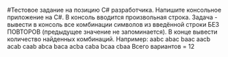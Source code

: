 #Тестовое задание на позицию C# разработчика. 
Напишите консольное приложение на C#. В консоль вводится произвольная строка. Задача - вывести в консоль все комбинации символов из введённой строки БЕЗ ПОВТОРОВ (предыдущее значение не запоминается). В конце вывести количество найденных комбинаций.
Например:
aabc
abac
baac
aacb
acab
caab
abca
baca
acba
caba
bcaa
cbaa
Всего вариантов = 12
